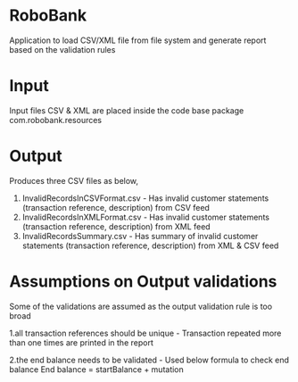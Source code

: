 # RoboBank
Application to load CSV/XML file from file system and generate report based on the validation rules

# Input
Input files CSV & XML are placed inside the code base package com.robobank.resources

# Output
Produces three CSV files as below,
  1. InvalidRecordsInCSVFormat.csv - Has invalid customer statements (transaction reference, description) from CSV feed
  2. InvalidRecordsInXMLFormat.csv - Has invalid customer statements  (transaction reference, description) from XML feed
  3. InvalidRecordsSummary.csv - Has summary of invalid customer statements  (transaction reference, description) from XML &        CSV feed
  
# Assumptions on Output validations
  Some of the validations are assumed as the output validation rule is too broad
  
1.all transaction references should be unique - Transaction repeated more than one times are printed in the report

2.the end balance needs to be validated   - Used below formula to check end balance 
                                            End balance = startBalance + mutation

 

